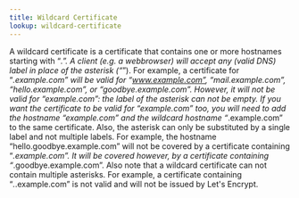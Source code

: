 ```yaml
---
title: Wildcard Certificate
lookup: wildcard-certificate
---
```

A wildcard certificate is a certificate that contains one or more hostnames starting with “*.”. A client (e.g. a webbrowser) will accept any (valid DNS) label in place of the asterisk (“*”). For example, a certificate for “*.example.com” will be valid for “www.example.com”, “mail.example.com”, “hello.example.com”, or “goodbye.example.com”. However, it will not be valid for “example.com”: the label of the asterisk can not be empty. If you want the certificate to be valid for “example.com” too, you will need to add the hostname “example.com” and the wildcard hostname “*.example.com” to the same certificate. Also, the asterisk can only be substituted by a single label and not multiple labels. For example, the hostname “hello.goodbye.example.com” will not be covered by a certificate containing “*.example.com”. It will be covered however, by a certificate containing “*.goodbye.example.com”. Also note that a wildcard certificate can not contain multiple asterisks. For example, a certificate containing “*.*.example.com” is not valid and will not be issued by Let's Encrypt.
